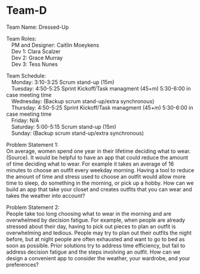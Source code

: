 # Team-D
Team Name: Dressed-Up

Team Roles:  
  &ensp;&ensp;PM and Designer: Caitlin Moeykens  
  &ensp;&ensp;Dev 1: Clara Scalzer\
  &ensp;&ensp;Dev 2: Grace Murray\
  &ensp;&ensp;Dev 3: Tess Nunes

  Team Schedule:   
    &ensp;&ensp;Monday:      3:10-3:25 Scrum stand-up (15m)\
    &ensp;&ensp;Tuesday:     4:50-5:25 Sprint Kickoff/Task managment (45+m) 5:30-6:00 in case meeting time\
    &ensp;&ensp;Wednesday:   (Backup scrum stand-up/extra synchronous)   
    &ensp;&ensp;Thursday:    4:50-5:25 Sprint Kickoff/Task managment (45+m) 5:30-6:00 in case meeting time\
    &ensp;&ensp;Friday:      N/A\
    &ensp;&ensp;Saturday:    5:00-5:15 Scrum stand-up (15m)\
    &ensp;&ensp;Sunday:      (Backup scrum stand-up/extra synchronous)

Problem Statement 1:  
On average, women spend one year in their lifetime deciding what to wear. (Source). It would be helpful to have an app that could reduce the amount of time deciding what to wear. For example it takes an average of 16 minutes to choose an outfit every weekday morning. Having a tool to reduce the amount of time and stress used to choose an outfit would allow more time to sleep, do something in the morning, or pick up a hobby. How can we build an app that take your closet and creates outfits that you can wear and takes the weather into account?

Problem Statement 2:  
People take too long choosing what to wear in the morning and are overwhelmed by decision fatigue. For example, when people are already stressed about their day, having to pick out pieces to plan an outfit is overwhelming and tedious. People may try to plan out their outfits the night before, but at night people are often exhausted and want to go to bed as soon as possible. Prior solutions try to address time efficiency, but fail to address decision fatigue and the steps involving an outfit. How can we design a convenient app to consider the weather, your wardrobe, and your preferences?

